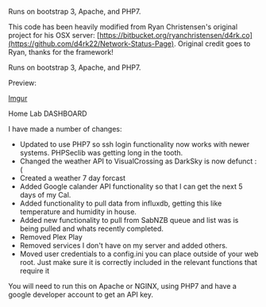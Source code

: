 

Runs on bootstrap 3, Apache, and PHP7. 


This code has been heavily modified from Ryan Christensen's original project for his OSX server: [https://bitbucket.org/ryanchristensen/d4rk.co](https://github.com/d4rk22/Network-Status-Page). 
Original credit goes to Ryan, thanks for the framework!

Runs on bootstrap 3, Apache, and PHP7. 

Preview:

[Imgur](https://i.imgur.com/m7xceb8.png)

Home Lab DASHBOARD

I have made a  number of changes:
- Updated to use PHP7 so ssh login functionality now works with newer systems. PHPSeclib was getting long in the tooth.
- Changed the weather API to VisualCrossing as DarkSky is now defunct :(
- Created a weather 7 day forcast
- Added Google calander API functionality so that I can get the next 5 days of my Cal.
- Added functionality to pull data from influxdb, getting this like temperature and humidity in house.
- Added new functionality to pull from SabNZB queue and list was is being pulled and whats recently completed. 
- Removed Plex Play
- Removed services I don't have on my server and added others.
- Moved user credentials to a config.ini you can place outside of your web root. Just make sure it is correctly included in the relevant functions that require it

You will need to run this on Apache or NGINX, using PHP7 and have a google developer account to get an API key. 



